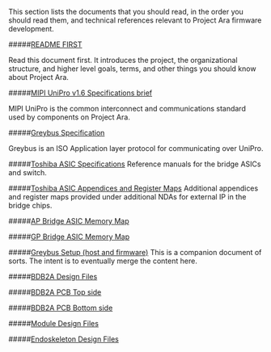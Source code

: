 This section lists the documents that you should read, in the order you
should read them, and technical references relevant to Project Ara
firmware development.

#####[README FIRST](README-FIRST) 

Read this document first. It introduces the project, the
organizational structure, and higher level goals, terms, and other
things you should know about Project Ara.

#####[MIPI UniPro v1.6 Specifications brief](Private-Link)

MIPI UniPro is the common interconnect and communications standard used by components on
Project Ara. 

#####[Greybus Specification](https://github.com/projectara/greybus-spec)

Greybus is an ISO Application layer protocol for communicating over UniPro. 

#####[Toshiba ASIC Specifications](Private-Link)
Reference manuals for the bridge ASICs and switch.

#####[Toshiba ASIC Appendices and Register Maps](Private-Link)
Additional appendices and register maps provided under additional NDAs for external IP in the bridge chips.

#####[AP Bridge ASIC Memory Map](Private-Link)

#####[GP Bridge ASIC Memory Map](Private-Link)

#####[Greybus Setup (host and firmware)](Private-Link)
This is a companion document of sorts. The intent is to eventually merge the content here.

#####[BDB2A Design Files](Private-Link)

#####[BDB2A PCB Top side](Private-Link)

#####[BDB2A PCB Bottom side](Private-Link)

#####[Module Design Files](Private-Link)

#####[Endoskeleton Design Files](Private-Link)
